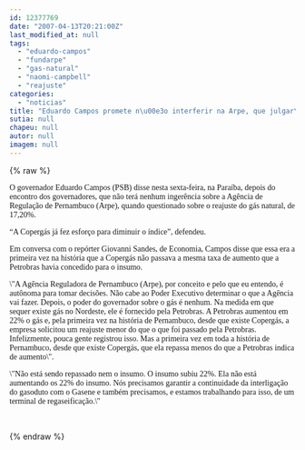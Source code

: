 ```yaml
---
id: 12377769
date: "2007-04-13T20:21:00Z"
last_modified_at: null
tags:
  - "eduardo-campos"
  - "fundarpe"
  - "gas-natural"
  - "naomi-campbell"
  - "reajuste"
categories:
  - "noticias"
title: "Eduardo Campos promete n\u00e3o interferir na Arpe, que julgar\u00e1 em breve reajuste do g\u00e1s natural"
sutia: null
chapeu: null
autor: null
imagem: null
---
```

{% raw %}
<p><P><FONT face=Verdana>O governador Eduardo Campos (PSB) disse nesta sexta-feira, na Paraíba, depois do encontro dos governadores, que não terá nenhum ingerência sobre a Agência de Regulação de Pernambuco (Arpe), quando questionado sobre o reajuste do gás natural, de 17,20%.</FONT></P></p>
<p><P><FONT face=Verdana>“A Copergás já fez esforço para diminuir o índice”, defendeu.</FONT></P></p>
<p><P><FONT face=Verdana>Em conversa com o repórter Giovanni Sandes, de Economia, Campos disse que essa era a primeira vez na história que a Copergás não passava a mesma taxa de aumento que a Petrobras havia concedido para o insumo.</FONT></P></p>
<p><P><FONT face=Verdana>\"A Agência Reguladora de Pernambuco (Arpe), por conceito e pelo que eu entendo, é autônoma para tomar decisões. Não cabe ao Poder Executivo determinar o que a Agência vai fazer. Depois, o poder do governador sobre o gás é nenhum. Na medida em que sequer existe gás no Nordeste, ele é fornecido pela Petrobras. A Petrobras aumentou em 22% o gás e, pela primeira vez na história de Pernambuco, desde que existe Copergás, a empresa solicitou um reajuste menor do que o que foi passado pela Petrobras. Infelizmente, pouca gente registrou isso. Mas a primeira vez em toda a história de Pernambuco, desde que existe Copergás, que ela repassa menos do que a Petrobras indica de aumento\".</FONT></P></p>
<p><P><FONT face=Verdana>\"Não está sendo repassado nem o insumo. O insumo subiu 22%. Ela não está aumentando os 22% do insumo. Nós precisamos garantir a continuidade da interligação do gasoduto com o Gasene e também precisamos, e estamos trabalhando para isso, de um terminal de regaseificação.\"</FONT></P></p>
<p><P>&nbsp;</P> </p>
{% endraw %}